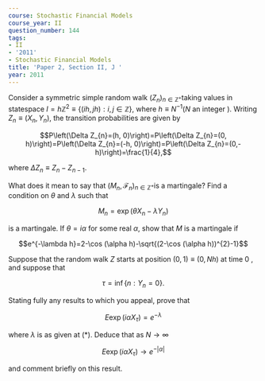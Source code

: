 ```yaml
---
course: Stochastic Financial Models
course_year: II
question_number: 144
tags:
- II
- '2011'
- Stochastic Financial Models
title: 'Paper 2, Section II, J '
year: 2011
---
```




Consider a symmetric simple random walk $\left(Z_{n}\right)_{n \in \mathbb{Z}^{+}}$taking values in statespace $I=h \mathbb{Z}^{2} \equiv\{(i h, j h): i, j \in \mathbb{Z}\}$, where $h \equiv N^{-1}(N$ an integer $)$. Writing $Z_{n} \equiv\left(X_{n}, Y_{n}\right)$, the transition probabilities are given by

$$P\left(\Delta Z_{n}=(h, 0)\right)=P\left(\Delta Z_{n}=(0, h)\right)=P\left(\Delta Z_{n}=(-h, 0)\right)=P\left(\Delta Z_{n}=(0,-h)\right)=\frac{1}{4},$$

where $\Delta Z_{n} \equiv Z_{n}-Z_{n-1}$.

What does it mean to say that $\left(M_{n}, \mathcal{F}_{n}\right)_{n \in \mathbb{Z}^{+}}$is a martingale? Find a condition on $\theta$ and $\lambda$ such that

$$M_{n}=\exp \left(\theta X_{n}-\lambda Y_{n}\right)$$

is a martingale. If $\theta=i \alpha$ for some real $\alpha$, show that $M$ is a martingale if

$$e^{-\lambda h}=2-\cos (\alpha h)-\sqrt{(2-\cos (\alpha h))^{2}-1}$$

Suppose that the random walk $Z$ starts at position $(0,1) \equiv(0, N h)$ at time 0 , and suppose that

$$\tau=\inf \left\{n: Y_{n}=0\right\} .$$

Stating fully any results to which you appeal, prove that

$$E \exp \left(i \alpha X_{\tau}\right)=e^{-\lambda}$$

where $\lambda$ is as given at $(*)$. Deduce that as $N \rightarrow \infty$

$$E \exp \left(i \alpha X_{\tau}\right) \rightarrow e^{-|\alpha|}$$

and comment briefly on this result.